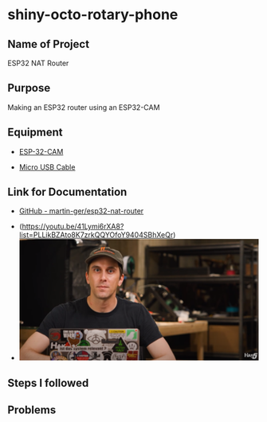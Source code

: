 # shiny-octo-rotary-phone

## Name of Project
ESP32 NAT Router

## Purpose
Making an ESP32 router using an ESP32-CAM

## Equipment
* [ESP-32-CAM](https://www.amazon.com/dp/B08P2578LV?psc=1&ref=ppx_yo2ov_dt_b_product_details)

* [Micro USB Cable](https://www.amazon.com/s?k=micro+usb+data+cable&i=electronics&crid=4PN6AX80VZNU&sprefix=micro+usb+data+cable%2Celectronics%2C131&ref=nb_sb_noss_1)

## Link for Documentation
* [GitHub - martin-ger/esp32-nat-router](https://github.com/martin-ger/esp32_nat_router)

- (https://youtu.be/41Lymi6rXA8?list=PLLikBZAto8K7zrkQQYOfoY9404SBhXeQr)
- ![YouTube Video ESP32 video](https://github.com/MythicalArcher/shiny-octo-rotary-phone/blob/main/README/Screenshot%202023-03-15%20140307.png)

## Steps I followed

## Problems

